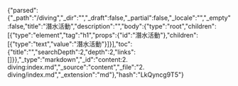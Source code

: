 {"parsed":{"_path":"/diving","_dir":"","_draft":false,"_partial":false,"_locale":"","_empty":false,"title":"潛水活動","description":"","body":{"type":"root","children":[{"type":"element","tag":"h1","props":{"id":"潛水活動"},"children":[{"type":"text","value":"潛水活動"}]}],"toc":{"title":"","searchDepth":2,"depth":2,"links":[]}},"_type":"markdown","_id":"content:2. diving:index.md","_source":"content","_file":"2. diving/index.md","_extension":"md"},"hash":"LkQyncg9T5"}